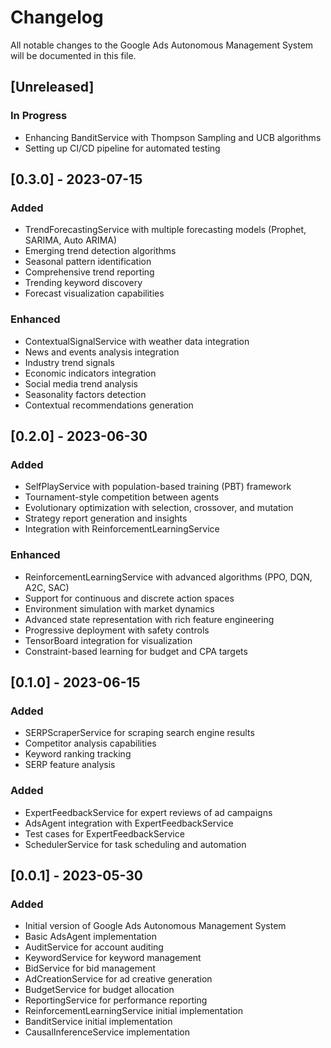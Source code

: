 # Changelog

All notable changes to the Google Ads Autonomous Management System will be documented in this file.

## [Unreleased]
### In Progress
- Enhancing BanditService with Thompson Sampling and UCB algorithms
- Setting up CI/CD pipeline for automated testing

## [0.3.0] - 2023-07-15
### Added
- TrendForecastingService with multiple forecasting models (Prophet, SARIMA, Auto ARIMA)
- Emerging trend detection algorithms
- Seasonal pattern identification
- Comprehensive trend reporting
- Trending keyword discovery
- Forecast visualization capabilities

### Enhanced
- ContextualSignalService with weather data integration
- News and events analysis integration
- Industry trend signals
- Economic indicators integration
- Social media trend analysis
- Seasonality factors detection
- Contextual recommendations generation

## [0.2.0] - 2023-06-30
### Added
- SelfPlayService with population-based training (PBT) framework
- Tournament-style competition between agents
- Evolutionary optimization with selection, crossover, and mutation
- Strategy report generation and insights
- Integration with ReinforcementLearningService

### Enhanced
- ReinforcementLearningService with advanced algorithms (PPO, DQN, A2C, SAC)
- Support for continuous and discrete action spaces
- Environment simulation with market dynamics
- Advanced state representation with rich feature engineering
- Progressive deployment with safety controls
- TensorBoard integration for visualization
- Constraint-based learning for budget and CPA targets

## [0.1.0] - 2023-06-15
### Added
- SERPScraperService for scraping search engine results
- Competitor analysis capabilities
- Keyword ranking tracking
- SERP feature analysis

### Added
- ExpertFeedbackService for expert reviews of ad campaigns
- AdsAgent integration with ExpertFeedbackService
- Test cases for ExpertFeedbackService
- SchedulerService for task scheduling and automation

## [0.0.1] - 2023-05-30
### Added
- Initial version of Google Ads Autonomous Management System
- Basic AdsAgent implementation
- AuditService for account auditing
- KeywordService for keyword management
- BidService for bid management
- AdCreationService for ad creative generation
- BudgetService for budget allocation
- ReportingService for performance reporting
- ReinforcementLearningService initial implementation
- BanditService initial implementation
- CausalInferenceService implementation 